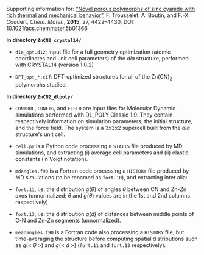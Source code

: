 Supporting information for: [“Novel porous polymorphs of zinc cyanide with rich thermal and mechanical behavior”](https://doi.org/10.1021/acs.chemmater.5b01366), F. Trousselet, A. Boutin, and F.-X. Coudert, _Chem. Mater._, **2015**, 27, 4422–4430, DOI: [10.1021/acs.chemmater.5b01366](https://doi.org/10.1021/acs.chemmater.5b01366)



**In directory `ZnCN2_crystal14/`**

- `dia_opt.d12`: input file for a full geometry optimization (atomic coordinates and
unit cell parameters) of the _dia_ structure, performed with CRYSTAL14 (version 1.0.2)

- `DFT_opt_*.cif`: DFT-optimized structures for all of the Zn(CN)<sub>2</sub> polymorphs studied.


**In directory `ZnCN2_dlpoly/`**

- `CONTROL`, `CONFIG`, and `FIELD` are input files for Molecular Dynamic simulations performed with DL_POLY Classic 1.9. They contain respectively information on simulation parameters, the initial structure, and the force field. The system is a 3x3x2 supercell built from the _dia_ structure's unit cell.

- `cell.py` is a Python code processing a `STATIS` file produced by MD simulations, and extracting (i) average cell parameters and (ii) elastic constants (in Voigt notation).

- `mdangles.f90` is a Fortran code processing a `HISTORY` file produced by MD simulations (to be renamed as `fort.10`), and extracting inter alia:
 - `fort.11`, i.e. the distribution _g_(_θ_) of angles _θ_ between CN and Zn-Zn axes (unnormalized; _θ_ and _g_(_θ_) values are in the 1st and 2nd columns respectively)
 - `fort.13`, i.e. the distribution _g_(_d_) of distances between middle points of C-N and Zn-Zn segments (unnormalized).


- `meanangles.f90` is a Fortran code also processing a `HISTORY` file, but time-averaging the
structure before computing spatial distributions such as _g_(< _θ_ >) and _g_(< _d_ >) (`fort.11` and `fort.13` respectively).
